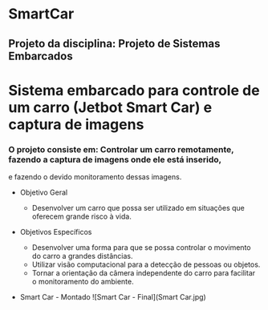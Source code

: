 # SmartCar

## Projeto da disciplina: Projeto de Sistemas Embarcados
# Sistema embarcado para controle de um carro (Jetbot Smart Car) e captura de imagens

### O projeto consiste em: Controlar um carro remotamente, fazendo a captura de imagens onde ele está inserido,
e fazendo o devido monitoramento dessas imagens.

- Objetivo Geral
  - Desenvolver um carro que possa ser utilizado em situações que oferecem grande risco à vida.

- Objetivos Específicos
  - Desenvolver uma forma para que se possa controlar o movimento do carro a grandes distâncias.
  - Utilizar visão computacional para a detecção de pessoas ou objetos.
  - Tornar a orientação da câmera independente do carro para facilitar o monitoramento do ambiente.

- Smart Car - Montado
![Smart Car - Final](Smart Car.jpg)
